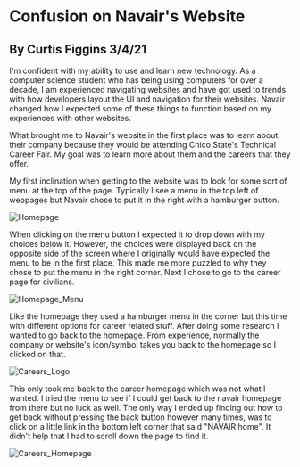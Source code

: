 # Confusion on Navair's Website
## By Curtis Figgins 3/4/21

I'm confident with my ability to use and learn new technology. As a computer science student who has 
being using computers for over a decade, I am experienced navigating websites and have got used to 
trends with how developers layout the UI and navigation for their websites. Navair changed how I expected some 
of these things to function based on my experiences with other websites.

What brought me to Navair's website in the first place was to learn about their company because they 
would be attending Chico State's Technical Career Fair. My goal was to learn more about them and the careers
that they offer. 

My first inclination when getting to the website was to look for some sort of menu at the top of the page. 
Typically I see a menu in the top left of webpages but Navair chose to put it in the right with a hamburger 
button.

![Homepage](/images/logo.png)

When clicking on the menu button I expected it to drop down with my choices below it. However, the choices 
were displayed back on the opposite side of the screen where I originally would have expected the menu to be 
in the first place. This made me more puzzled to why they chose to put the menu in the right corner. 
Next I chose to go to the career page for civilians. 

![Homepage_Menu](/images/logo.png)

Like the homepage they used a hamburger menu in the corner but this time with different options for career related stuff. 
After doing some research I wanted to go back to the homepage. From experience, normally the company or website's 
icon/symbol takes you back to the homepage so I clicked on that.

![Careers_Logo](/images/logo.png)

This only took me back to the career homepage which was not what I wanted. I tried the menu to see if I could get back to 
the navair homepage from there but no luck as well. The only way I ended up finding out how to get back without pressing the 
back button however many times, was to click on a little link in the bottom left corner that said "NAVAIR home". It didn't help that
I had to scroll down the page to find it. 

![Careers_Homepage](/images/logo.png)
